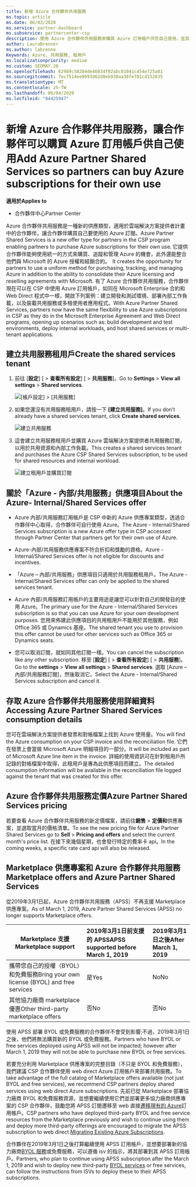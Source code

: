 ```yaml
---
title: 新增 Azure 合作夥伴共用服務
ms.topic: article
ms.date: 06/03/2020
ms.service: partner-dashboard
ms.subservice: partnercenter-csp
description: 使用 Azure 合作夥伴共用服務來購買 Azure 訂用帳戶供您自己使用，並具有可用於購買、追蹤和管理 Azure 的統一方法。
author: LauraBrenner
ms.author: labrenne
Keywords: Azure, 共用服務, 租用戶
ms.localizationpriority: medium
ms.custom: SEOMAY.20
ms.openlocfilehash: 62989c58284de46834f02abc01041c454e725a81
ms.sourcegitcommit: 7ec7514ee9693d62d8eb930aa38fe701cd152835
ms.translationtype: MT
ms.contentlocale: zh-TW
ms.lasthandoff: 06/04/2020
ms.locfileid: "84425947"
---
```

# <a name="add-azure-partner-shared-services-so-partners-can-buy-azure-subscriptions-for-their-own-use"></a><span data-ttu-id="37020-104">新增 Azure 合作夥伴共用服務，讓合作夥伴可以購買 Azure 訂用帳戶供自己使用</span><span class="sxs-lookup"><span data-stu-id="37020-104">Add Azure Partner Shared Services so partners can buy Azure subscriptions for their own use</span></span>

<span data-ttu-id="37020-105">**適用於**</span><span class="sxs-lookup"><span data-stu-id="37020-105">**Applies to**</span></span>

- <span data-ttu-id="37020-106">合作夥伴中心</span><span class="sxs-lookup"><span data-stu-id="37020-106">Partner Center</span></span>

<span data-ttu-id="37020-107">Azure 合作夥伴共用服務是一種新的供應類型，適用於雲端解決方案提供者計畫中的合作夥伴，讓合作夥伴購買自己要使用的 Azure 訂閱。</span><span class="sxs-lookup"><span data-stu-id="37020-107">Azure Partner Shared Services is a new offer type for partners in the CSP program enabling partners to purchase Azure subscriptions for their own use.</span></span><span data-ttu-id="37020-108"> 它提供合作夥伴能夠使用統一的方式來購買、追蹤和管理 Azure 的機會，此外還能整合他們與 Microsoft 的 Azure 授權和經銷合約。</span><span class="sxs-lookup"><span data-stu-id="37020-108">  It creates the opportunity for partners to use a uniform method for purchasing, tracking, and managing Azure in addition to the ability to consolidate their Azure licensing and reselling agreements with Microsoft.</span></span> <span data-ttu-id="37020-109">有了 Azure 合作夥伴共用服務，合作夥伴現在可以在 CSP 中使用 Azure 訂用帳戶，如同在 Microsoft Enterprise 合約和 Web Direct 程式中一樣，開啟下列案例：建立開發和測試環境、部署內部工作負載，以及裝載共用服務或多租使用者應用程式。</span><span class="sxs-lookup"><span data-stu-id="37020-109">With Azure Partner Shared Services, partners now have the same flexibility to use Azure subscriptions in CSP as they do in the Microsoft Enterprise Agreement and Web Direct programs, opening up scenarios such as:  build development and test environments, deploy internal workloads, and host shared services or multi-tenant applications.</span></span>  

## <a name="create-the-shared-services-tenant"></a><span data-ttu-id="37020-110">建立共用服務租用戶</span><span class="sxs-lookup"><span data-stu-id="37020-110">Create the shared services tenant</span></span>

1. <span data-ttu-id="37020-111">前往 [**設定**] [  >  **查看所有設定**] [  >  **共用服務**]。</span><span class="sxs-lookup"><span data-stu-id="37020-111">Go to **Settings** > **View all settings** > **Shared services**.</span></span>

   ![**\[帳戶設定\]** > **\[共用服務\]**](images/sharedservices2.png)

2. <span data-ttu-id="37020-113">如果您還沒有共用服務租用戶，請按一下 **\[建立共用服務\]**。</span><span class="sxs-lookup"><span data-stu-id="37020-113">If you don't already have a shared services tenant, click **Create shared services**.</span></span>

   ![建立共用服務](images/sharedservices3.png)

3. <span data-ttu-id="37020-115">這會建立共用服務租用戶並購買 Azure 雲端解決方案提供者共用服務訂閱，以用於共用資源和內部工作負載。</span><span class="sxs-lookup"><span data-stu-id="37020-115">This creates a shared services tenant and purchases the Azure CSP Shared Services subscription, to be used for shared resources and internal workload.</span></span>

   ![建立租用戶並購買訂閱](images/sharedservices5.png)

## <a name="about-the-azure--internalshared-services-offer"></a><span data-ttu-id="37020-117">關於「Azure - 內部/共用服務」供應項目</span><span class="sxs-lookup"><span data-stu-id="37020-117">About the Azure- Internal/Shared Services offer</span></span>

- <span data-ttu-id="37020-118">Azure 內部/共用服務訂用帳戶是 CSP 中新的 Azure 供應專案類型，透過合作夥伴中心取得，合作夥伴可自行使用 Azure。</span><span class="sxs-lookup"><span data-stu-id="37020-118">The Azure - Internal/Shared Services subscription is a new Azure offer type in CSP accessed through Partner Center that partners get for their own use of Azure.</span></span> 

- <span data-ttu-id="37020-119">Azure-內部/共用服務供應專案不符合折扣和獎勵的資格。</span><span class="sxs-lookup"><span data-stu-id="37020-119">Azure - Internal/Shared Services offer is not eligible for discounts and incentives.</span></span>

- <span data-ttu-id="37020-120">「Azure – 內部/共用服務」供應項目只適用於共用服務租用戶。</span><span class="sxs-lookup"><span data-stu-id="37020-120">The Azure - Internal/Shared Services offer can only be applied to the shared services tenant.</span></span>

- <span data-ttu-id="37020-121">Azure 內部/共用服務訂用帳戶的主要用途是讓您可以針對自己的開發目的使用 Azure。</span><span class="sxs-lookup"><span data-stu-id="37020-121">The primary use for the Azure - Internal/Shared Services subscription is so that you can use Azure for your own development purposes.</span></span> <span data-ttu-id="37020-122">您用來佈建此供應項目的共用租用戶不能用於其他服務，例如 Office 365 或 Dynamics 基座。</span><span class="sxs-lookup"><span data-stu-id="37020-122">The shared tenant you use to provision this offer cannot be used for other services such as Office 365 or Dynamics seats.</span></span> 

- <span data-ttu-id="37020-123">您可以取消訂閱，就如同其他訂閱一樣。</span><span class="sxs-lookup"><span data-stu-id="37020-123">You can cancel the subscription like any other subscription.</span></span> <span data-ttu-id="37020-124">移至 [**設定**] [  >  **查看所有設定**] [  >  **共用服務**]。</span><span class="sxs-lookup"><span data-stu-id="37020-124">Go to the **settings** > **View all settings** > **Shared services**.</span></span> <span data-ttu-id="37020-125">選取 \[Azure – 內部/共用服務訂閱\]，然後取消它。</span><span class="sxs-lookup"><span data-stu-id="37020-125">Select the Azure - Internal/Shared Services subscription and cancel it.</span></span>

## <a name="accessing-azure-partner-shared-services-consumption-details"></a><span data-ttu-id="37020-126">存取 Azure 合作夥伴共用服務使用詳細資料</span><span class="sxs-lookup"><span data-stu-id="37020-126">Accessing Azure Partner Shared Services consumption details</span></span>

<span data-ttu-id="37020-127">您可在雲端解決方案提供者發票和對帳檔案上找到 Azure 使用量。</span><span class="sxs-lookup"><span data-stu-id="37020-127">You will find the Azure consumption on your CSP invoice and the reconciliation file.</span></span> <span data-ttu-id="37020-128">它們在發票上會當做 Microsoft Azure 明細項目的一部分。</span><span class="sxs-lookup"><span data-stu-id="37020-128">It will be included as part of Microsoft Azure line item in the invoice.</span></span> <span data-ttu-id="37020-129">詳細的使用資訊可在針對租用戶所記錄的對帳檔案中取得，此租用戶是專為此供應項目而建立。</span><span class="sxs-lookup"><span data-stu-id="37020-129">The detailed consumption information will be available in the reconciliation file logged against the tenant that was created for this offer.</span></span> 

## <a name="azure-partner-shared-services-pricing"></a><span data-ttu-id="37020-130">Azure 合作夥伴共用服務定價</span><span class="sxs-lookup"><span data-stu-id="37020-130">Azure Partner Shared Services pricing</span></span>

<span data-ttu-id="37020-131">若要查看 Azure 合作夥伴共用服務的新定價檔案，請前往**銷售**  >  **定價和**供應專案，並選取當月的價格清單。</span><span class="sxs-lookup"><span data-stu-id="37020-131">To see the new pricing file for Azure Partner Shared Services go to **Sell** > **Pricing and offers** and select the current month's price list.</span></span> <span data-ttu-id="37020-132">在接下來幾個星期，也會發行特定的費率卡 api。</span><span class="sxs-lookup"><span data-stu-id="37020-132">In the coming weeks, a specific rate card api will also be released.</span></span>

## <a name="marketplace-offers-and-azure-partner-shared-services"></a><span data-ttu-id="37020-133">Marketplace 供應專案和 Azure 合作夥伴共用服務</span><span class="sxs-lookup"><span data-stu-id="37020-133">Marketplace offers and Azure Partner Shared Services</span></span>

<span data-ttu-id="37020-134">從2019年3月1日起，Azure 合作夥伴共用服務（APSS）不再支援 Marketplace 供應專案。</span><span class="sxs-lookup"><span data-stu-id="37020-134">As of March 1, 2019, Azure Partner Shared Services (APSS) no longer supports Marketplace offers.</span></span>

|<span data-ttu-id="37020-135">**Marketplace 支援**</span><span class="sxs-lookup"><span data-stu-id="37020-135">**Marketplace support**</span></span>   |<span data-ttu-id="37020-136">**2019年3月1日前支援的 APSS**</span><span class="sxs-lookup"><span data-stu-id="37020-136">**APSS supported before March 1, 2019**</span></span>|<span data-ttu-id="37020-137">**2019年3月1日之後**</span><span class="sxs-lookup"><span data-stu-id="37020-137">**After March 1, 2019**</span></span>|
|---------------------------|:----------------------------|:-------------------|
|<span data-ttu-id="37020-138">攜帶您自己的授權（BYOL）和免費服務</span><span class="sxs-lookup"><span data-stu-id="37020-138">Bring your own license (BYOL) and free services</span></span>   | <span data-ttu-id="37020-139">是</span><span class="sxs-lookup"><span data-stu-id="37020-139">Yes</span></span>   | <span data-ttu-id="37020-140">No</span><span class="sxs-lookup"><span data-stu-id="37020-140">No</span></span>|
|<span data-ttu-id="37020-141">其他協力廠商 marketplace 優惠</span><span class="sxs-lookup"><span data-stu-id="37020-141">Other third-party marketplace offers</span></span>   | <span data-ttu-id="37020-142">否</span><span class="sxs-lookup"><span data-stu-id="37020-142">No</span></span>   |<span data-ttu-id="37020-143">否</span><span class="sxs-lookup"><span data-stu-id="37020-143">No</span></span>|

<span data-ttu-id="37020-144">使用 APSS 部署 BYOL 或免費服務的合作夥伴不會受到影響;不過，2019年3月1日之後，他們將無法購買新的 BYOL 或免費服務。</span><span class="sxs-lookup"><span data-stu-id="37020-144">Partners who have BYOL or free services deployed using APSS will not be impacted; however after March 1, 2019 they will not be able to purchase new BYOL or free services.</span></span>

<span data-ttu-id="37020-145">若要充分利用 Marketplace 供應專案的完整目錄（不只是 BYOL 和免費服務），我們建議 CSP 合作夥伴使用 web direct Azure 訂用帳戶來部署共用服務。</span><span class="sxs-lookup"><span data-stu-id="37020-145">To take advantage of the full catalog of Marketplace offers available (not just BYOL and free services), we recommend CSP partners deploy shared services using web direct Azure subscriptions.</span></span>  <span data-ttu-id="37020-146">先前已從 Marketplace 部署協力廠商 BYOL 和免費服務資源，並想要繼續使用它們並部署更多協力廠商供應專案的 CSP 合作夥伴，鼓勵您將 APSS 訂閱遷移至 web 直接[遷移現有的 Azure](https://docs.microsoft.com/azure/cloud-solution-provider/migration/migration#migrating-existing-azure-subscriptions)訂用帳戶。</span><span class="sxs-lookup"><span data-stu-id="37020-146">CSP partners who have deployed third-party BYOL and free service resources from the Marketplace previously and wish to continue using them and deploy more third-party offerings are encouraged to migrate the APSS subscription to web direct [Migrating Existing Azure Subscriptions](https://docs.microsoft.com/azure/cloud-solution-provider/migration/migration#migrating-existing-azure-subscriptions).</span></span>

<span data-ttu-id="37020-147">合作夥伴在2019年3月1日之後打算繼續使用 APSS 訂用帳戶，並想要部署新的協力廠商[BYOL 服務](https://azuremarketplace.microsoft.com/marketplace/apps?filters=byol)或免費服務，可以遵循 isv 的指示，將其部署到其 APSS 訂用帳戶。</span><span class="sxs-lookup"><span data-stu-id="37020-147">Partners, who plan to continue using APSS subscription after the March 1, 2019 and wish to deploy new third-party [BYOL services](https://azuremarketplace.microsoft.com/marketplace/apps?filters=byol) or free services, can follow the instructions from ISVs to deploy these to their APSS subscriptions.</span></span>

